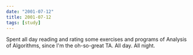 ```yaml
---
date: "2001-07-12"
title: 2001-07-12
tags: [study]
---
```

Spent all day reading and rating some exercises and programs of
Analysis of Algorithms, since I'm the oh-so-great TA. All day. All
night.


